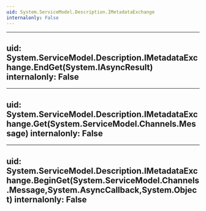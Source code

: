 ```yaml
---
uid: System.ServiceModel.Description.IMetadataExchange
internalonly: False
---
```


---
uid: System.ServiceModel.Description.IMetadataExchange.EndGet(System.IAsyncResult)
internalonly: False
---

---
uid: System.ServiceModel.Description.IMetadataExchange.Get(System.ServiceModel.Channels.Message)
internalonly: False
---

---
uid: System.ServiceModel.Description.IMetadataExchange.BeginGet(System.ServiceModel.Channels.Message,System.AsyncCallback,System.Object)
internalonly: False
---
